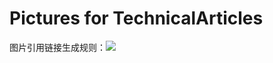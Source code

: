# Pictures for TechnicalArticles

图片引用链接生成规则：![](https://github.com/serverteamCN/TechnicalArticles/blob/master/pictures/<图片名>?raw=true)

